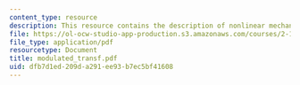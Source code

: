 ```yaml
---
content_type: resource
description: This resource contains the description of nonlinear mechanical systems.
file: https://ol-ocw-studio-app-production.s3.amazonaws.com/courses/2-141-modeling-and-simulation-of-dynamic-systems-fall-2006/dfb7d1ed209da291ee93b7ec5bf41608_modulated_transf.pdf
file_type: application/pdf
resourcetype: Document
title: modulated_transf.pdf
uid: dfb7d1ed-209d-a291-ee93-b7ec5bf41608
---
```

